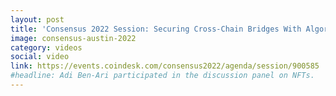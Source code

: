 ```yaml
---
layout: post
title: 'Consensus 2022 Session: Securing Cross-Chain Bridges With Algorand State Proofs'
image: consensus-austin-2022
category: videos
social: video
link: https://events.coindesk.com/consensus2022/agenda/session/900585
#headline: Adi Ben-Ari participated in the discussion panel on NFTs.  
---
```

